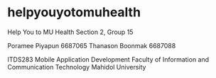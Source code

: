 # helpyouyotomuhealth

Help You to MU Health 
Section 2, Group 15

Poramee Piyapun 6687065 
Thanason Boonmak 6687088 

ITDS283 Mobile Application Development 
Faculty of Information and Communication Technology 
Mahidol University
